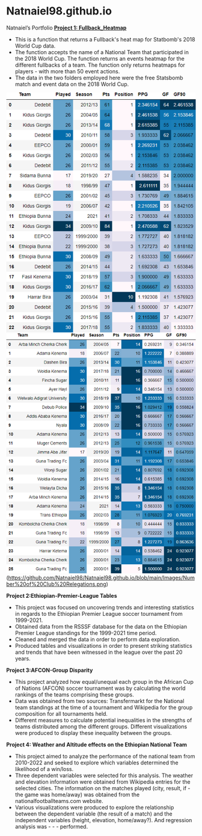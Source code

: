 # Natnaiel98.github.io
Natnaiel’s Portfolio
[**Project 1: Fullback_Heatmap**](https://github.com/Natnaiel98/Fullback_Heatmap)
- This is a function that returns a Fullback's heat map for Statbomb's 2018 World Cup data.
- The function accepts the name of a National Team that participated in the 2018 World Cup. The function returns an events heatmap for the different fullbacks of a team. The function only returns heatmaps for players  - with more than 50 event actions.
- The data in the two folders employed here were the free Statsbomb match and event data on the 2018 World Cup.

![Teams that have scored the highest Goals per 90 minutes(GF90)](https://github.com/Natnaiel98/Natnaiel98.github.io/blob/main/Images/HighestGoals.png)
![Teams that have scored the lowest Goals per 90 minutes(GF90](https://github.com/Natnaiel98/Natnaiel98.github.io/blob/main/Images/LowestGoals.png)
(https://github.com/Natnaiel98/Natnaiel98.github.io/blob/main/Images/Number%20of%20Club%20Relegations.png)


**Project 2:Ethiopian-Premier-League Tables**
- This project was focused on uncovering trends and interesting statistics in regards to the Ethiopian Premier League soccer tournament from 1999-2021.
- Obtained data from the RSSSF database for the data on the Ethiopian Premier League standings for the 1999-2021 time period.
- Cleaned and merged the data in order to perform data exploration.
- Produced tables and visualizations in order to present striking statistics and trends that have been witnessed in the league over the past 20 years.

**Project 3:AFCON-Group Disparity**

- This project analyzed how equal/unequal each group in the African Cup of Nations (AFCON) soccer tournament was by calculating the world rankings of the teams comprising these groups.
- Data was obtained from two sources: Transfermarkt for the National team standings at the time of a tournament and Wikipedia for the group composition for all tournaments held.
- Different measures to calculate potential inequalities in the strengths of teams distributed among the different groups. Different visualizations were produced to display these inequality between the groups.


**Project 4: Weather and Altitude effects on the Ethiopian National Team**

- This project aimed to analyze the performance of the national team from 2010-2022 and seeked to explore which variables determined the likelihood of a win/loss.
- Three dependent variables were selected for this analysis. The weather and elevation information were obtained from Wikipedia entries for the selected cities. The information on the matches played (city, result, if - the game was home/away) was obtained from the nationalfootballteams.com website.
- Various visualizations were produced to explore the relationship between the dependent variable (the result of a match) and the independent variables (height, elevation, home/away?). And regression analysis was - - - performed.

